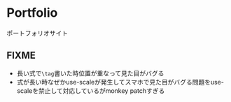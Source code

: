 # Portfolio

ポートフォリオサイト

## FIXME

* 長い式で`\tag`書いた時位置が重なって見た目がバグる
* 式が長い時なぜかuse-scaleが発生してスマホで見た目がバグる問題をuse-scaleを禁止して対応しているがmonkey patchすぎる
